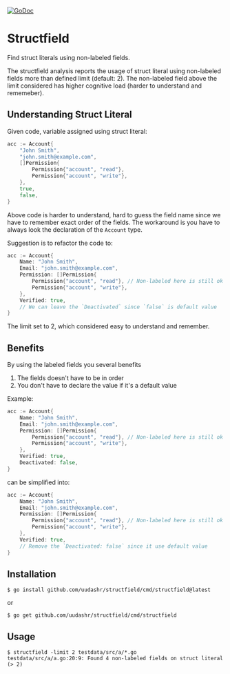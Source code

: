 [![GoDoc](https://godoc.org/github.com/uudashr/structfield?status.svg)](https://godoc.org/github.com/uudashr/structfield)
# Structfield
Find struct literals using non-labeled fields.

The structfield analysis reports the usage of struct literal using non-labeled fields more than defined limit (default: 2). The non-labeled field above the limit considered has higher cognitive load (harder to understand and rememeber).

## Understanding Struct Literal

Given code, variable assigned using struct literal:
```go
acc := Account{
    "John Smith",
    "john.smith@example.com",
    []Permission{
        Permission{"account", "read"},
        Permission{"account", "write"},
    },
    true,
    false,
}
```

Above code is harder to understand, hard to guess the field name since we have to remember exact order of the fields. The workaround is you have to always look the declaration of the `Account` type.

Suggestion is to refactor the code to:
```go
acc := Account{
    Name: "John Smith",
    Email: "john.smith@example.com",
    Permission: []Permission{
        Permission{"account", "read"}, // Non-labeled here is still ok
        Permission{"account", "write"},
    },
    Verified: true,
    // We can leave the `Deactivated` since `false` is default value
}
```

The limit set to 2, which considered easy to understand and remember.

## Benefits
By using the labeled fields you several benefits

1. The fields doesn't have to be in order
2. You don't have to declare the value if it's a default value

Example:
```go
acc := Account{
    Name: "John Smith",
    Email: "john.smith@example.com",
    Permission: []Permission{
        Permission{"account", "read"}, // Non-labeled here is still ok
        Permission{"account", "write"},
    },
    Verified: true,
    Deactivated: false,
}
```

can be simplified into:
```go
acc := Account{
    Name: "John Smith",
    Email: "john.smith@example.com",
    Permission: []Permission{
        Permission{"account", "read"}, // Non-labeled here is still ok
        Permission{"account", "write"},
    },
    Verified: true,
    // Remove the `Deactivated: false` since it use default value
}
```

## Installation
```
$ go install github.com/uudashr/structfield/cmd/structfield@latest
```

or

```
$ go get github.com/uudashr/structfield/cmd/structfield
```

## Usage

```
$ structfield -limit 2 testdata/src/a/*.go
testdata/src/a/a.go:20:9: Found 4 non-labeled fields on struct literal (> 2)
```